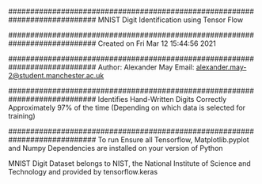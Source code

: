 ############################################################################
MNIST Digit Identification using Tensor Flow

############################################################################
Created on Fri Mar 12 15:44:56 2021

############################################################################
Author: Alexander May
Email: alexander.may-2@student.manchester.ac.uk

############################################################################
Identifies Hand-Written Digits Correctly Approximately 97% of the time
        (Depending on which data is selected for training)

############################################################################
To run Ensure all Tensorflow, Matplotlib.pyplot and Numpy Dependencies are
        installed on your version of Python
       
MNIST Digit Dataset belongs to NIST, the National Institute of Science and
        Technology and provided by tensorflow.keras
